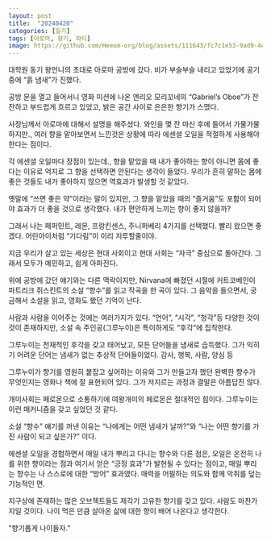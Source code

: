 ```yaml
---
layout: post
title:  "20240420"
categories: [일기]
tags: [아로마, 향기, 파티]
image: https://github.com/Heeom-org/blog/assets/111643/fc7c1e53-9ad9-4c34-8121-0f1e64a74777
---
```


대학원 동기 왕언니의 초대로 아로마 공방에 갔다. 비가 부슬부슬 내리고 있었기에 공기 중에 “흙 냄새”가 진했다.

공방 문을 열고 들어서니 영화 미션에 나온 엔리오 모리꼬네의 “Gabriel’s Oboe”가 잔잔하고 부드럽게 흐르고 있었고, 밝은 공간 사이로 은은한 향기가 스몄다.

사장님께서 아로마에 대해서 설명을 해주셨다. 와인을 몇 잔 마신 후에 들어서 가물가물하지만., 여러 향을 맡아보면서 느낀것은 상황에 따라 에센셜 오일을 적절하게 사용해야 한다는 점이다.

각 에센셜 오일마다 장점이 있는데., 향을 맡았을 때 내가 좋아하는 향이 아니면 몸에 좋다는 이유로 억지로 그 향을 선택하면 안된다는 생각이 들었다. 우리가 흔히 말하는 몸에 좋은 것들도 내가 좋아하지 않으면 역효과가 발생할 것 같았다.

옛말에 “쓰면 좋은 약”이라는 말이 있지만, 그 향을 맡았을 때의 “즐거움”도 포함이 되어야 효과가 더 좋을 것으로 생각했다. 내가 편안하게 느끼는 향이 좋지 않을까?

그래서 나는 페퍼민트, 레몬, 프랑킨센스, 주니퍼베리 4가지를 선택했다. 빨리 왔으면 좋겠다. 어린아이처럼 “기다림”이 이리 지루할줄이야.

지금 우리가 살고 있는 세상은 현대 사회이고 현대 사회는 “자극” 중심으로 돌아간다. 그래서 모두가 예민하고, 쉽게 아파진다.

위에 공방에 갔던 얘기와는 다른 맥락이지만, Nirvana에 빠졌던 시절에 커트코베인이 파트리크 쥐스킨트의 소설 “향수”를 읽고 작곡을 한 곡이 있다. 그 음악을 들으면서, 궁금해서 소설을 읽고, 영화도 봤던 기억이 난다.

사람과 사람을 이어주는 것에는 여러가지가 있다. “언어”, “시각”, “청각”등 다양한 것이 것이 존재하지만, 소설 속 주인공(그루누이)은 특이하게도 “후각”에 집착한다.

그루누이는 천재적인 후각을 갖고 태어났고, 모든 단어들을 냄새로 습득했다. 그가 익히기 어려운 단어는 냄새가 없는 추상적 단어들이었다. 감사, 행복, 사람, 양심 등

그루누이가 향기를 영원히 붙잡고 싶어하는 이유와 그가 만들고자 했던 완벽한 향수가 무엇인지는 영화나 책에 잘 표현되어 있다. 그가 저지르는 과정과 결말은 아름답진 않다. 

개미사회는 페로몬으로 소통하기에 여왕개미의 페로몬은 절대적인 힘이다. 그루누이는 이런 매커니즘을 갖고 싶었던 것 같다.

소설 “향수” 얘기를 꺼낸 이유는 “나에게는 어떤 냄새가 날까?”와 “나는 어떤 향기를 가진 사람이 되고 싶은가?” 이다.

에센셜 오일을 경험하면서 매일 내가 뿌리고 다니는 향수와 다른 점은, 오일은 온전히 나를 위한 향이라는 점과 여기서 얻은 “긍정 효과”가 발현될 수 있다는 점이고, 매일 뿌리는 향수는 나 스스로에 대한 “방어” 효과였다. 매력을 어필하는 의도와 함께 악취를 덮는 기능적인 면.

지구상에 존재하는 많은 오브젝트들도 제각기 고유한 향기를 갖고 있다. 사람도 마찬가지일 것이다. 나이 먹은 만큼 살아온 삶에 대한 향이 배어 나온다고 생각한다.

"향기롭게 나이들자."
